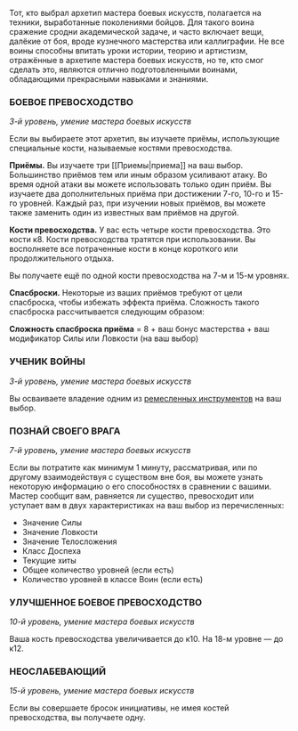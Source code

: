 Тот, кто выбрал архетип мастера боевых искусств, полагается на техники, выработанные поколениями бойцов. Для такого воина сражение сродни академической задаче, и часто включает вещи, далёкие от боя, вроде кузнечного мастерства или каллиграфии. Не все воины способны впитать уроки истории, теорию и артистизм, отражённые в архетипе мастера боевых искусств, но те, кто смог сделать это, являются отлично подготовленными воинами, обладающими прекрасными навыками и знаниями.

  

### БОЕВОЕ ПРЕВОСХОДСТВО

_3-й уровень, умение мастера боевых искусств_

Если вы выбираете этот архетип, вы изучаете приёмы, использующие специальные кости, называемые костями превосходства.

**Приёмы.** Вы изучаете три [[Приемы|приема]] на ваш выбор. Большинство приёмов тем или иным образом усиливают атаку. Во время одной атаки вы можете использовать только один приём. Вы изучаете два дополнительных приёма при достижении 7-го, 10-го и 15-го уровней. Каждый раз, при изучении новых приёмов, вы можете также заменить один из известных вам приёмов на другой.

**Кости превосходства.** У вас есть четыре кости превосходства. Это кости к8. Кости превосходства тратятся при использовании. Вы восполняете все потраченные кости в конце короткого или продолжительного отдыха.

Вы получаете ещё по одной кости превосходства на 7-м и 15-м уровнях.

**Спасброски.** Некоторые из ваших приёмов требуют от цели спасброска, чтобы избежать эффекта приёма. Сложность такого спасброска рассчитывается следующим образом:

**Сложность спасброска приёма** = 8 + ваш бонус мастерства + ваш модификатор Силы или Ловкости (на ваш выбор)

  

### УЧЕНИК ВОЙНЫ

_3-й уровень, умение мастера боевых искусств_

Вы осваиваете владение одним из [ремесленных инструментов](https://dnd.su/articles/inventory/100-tools/#artistian) на ваш выбор.

  

### ПОЗНАЙ СВОЕГО ВРАГА

_7-й уровень, умение мастера боевых искусств_

Если вы потратите как минимум 1 минуту, рассматривая, или по другому взаимодействуя с существом вне боя, вы можете узнать некоторую информацию о его способностях в сравнении с вашими. Мастер сообщит вам, равняется ли существо, превосходит или уступает вам в двух характеристиках на ваш выбор из перечисленных:

- Значение Силы
- Значение Ловкости
- Значение Телосложения
- Класс Доспеха
- Текущие хиты
- Общее количество уровней (если есть)
- Количество уровней в классе Воин (если есть)

  

### УЛУЧШЕННОЕ БОЕВОЕ ПРЕВОСХОДСТВО

_10-й уровень, умение мастера боевых искусств_

Ваша кость превосходства увеличивается до к10. На 18-м уровне — до к12.

  

### НЕОСЛАБЕВАЮЩИЙ

_15-й уровень, умение мастера боевых искусств_

Если вы совершаете бросок инициативы, не имея костей превосходства, вы получаете одну.